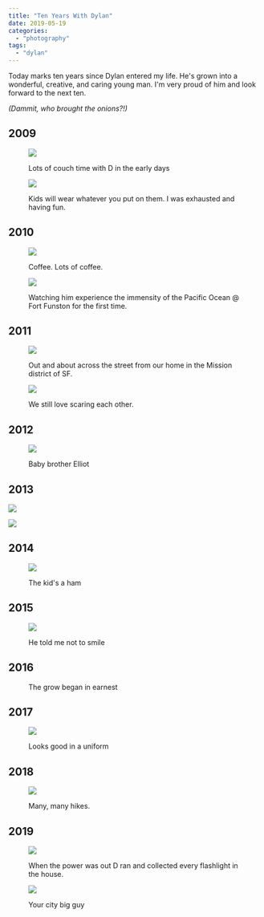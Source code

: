 ```yaml
---
title: "Ten Years With Dylan"
date: 2019-05-19
categories: 
  - "photography"
tags: 
  - "dylan"
---
```


Today marks ten years since Dylan entered my life. He's grown into a wonderful, creative, and caring young man. I'm very proud of him and look forward to the next ten.

_(Dammit, who brought the onions?!)_

## 2009

<figure>

![](images/DSC_0002.jpg?fit=525%2C385&ssl=1)

<figcaption>

Lots of couch time with D in the early days

</figcaption>

</figure>

<figure>

![](images/Boobs.jpg)

<figcaption>

Kids will wear whatever you put on them. I was exhausted and having fun.

</figcaption>

</figure>

## 2010

<figure>

![](images/DSC_0044_1.jpg?fit=525%2C425&ssl=1)

<figcaption>

Coffee. Lots of coffee.

</figcaption>

</figure>

<figure>

![](images/DSC_0044.jpg?fit=525%2C351&ssl=1)

<figcaption>

Watching him experience the immensity of the Pacific Ocean @ Fort Funston for the first time.

</figcaption>

</figure>

## 2011

<figure>

![](images/IMG_1252.jpg?fit=525%2C392&ssl=1)

<figcaption>

Out and about across the street from our home in the Mission district of SF.

</figcaption>

</figure>

<figure>

![](images/DSC_0137.jpg?fit=525%2C418&ssl=1)

<figcaption>

We still love scaring each other.

</figcaption>

</figure>

## 2012

<figure>

![](images/DSC_0081.jpg?fit=525%2C531&ssl=1)

<figcaption>

Baby brother Elliot

</figcaption>

</figure>

## 2013

![](images/DSC_0139.jpg?fit=525%2C351&ssl=1)

![](images/IMG_2316.jpg)

## 2014

<figure>

![](images/IMG_2917.jpg?fit=525%2C394&ssl=1)

<figcaption>

The kid's a ham

</figcaption>

</figure>

## 2015

<figure>

![](images/Dont-Smile-Daddy.jpg?fit=525%2C695&ssl=1)

<figcaption>

He told me not to smile

</figcaption>

</figure>

## 2016

<figure>

<figcaption>

The grow began in earnest

</figcaption>

</figure>

## 2017

<figure>

![](images/20170127_193417.jpg?fit=525%2C403&ssl=1)

<figcaption>

Looks good in a uniform

</figcaption>

</figure>

## 2018

<figure>

![](images/IMG_20181028_145503.jpg?fit=525%2C394&ssl=1)

<figcaption>

Many, many hikes.

</figcaption>

</figure>

## 2019

<figure>

![](images/IMG_20190116_173318.jpg?fit=525%2C394&ssl=1)

<figcaption>

When the power was out D ran and collected every flashlight in the house.

</figcaption>

</figure>

<figure>

![](images/FB_IMG_1556065623587.jpg)

<figcaption>

Your city big guy

</figcaption>

</figure>
